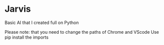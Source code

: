 # Jarvis
Basic AI that I created full on Python

Please note: that you need to change the paths of Chrome and VScode
Use pip install the imports
